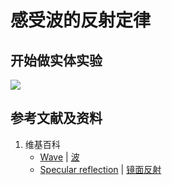# 感受波的反射定律

## 开始做实体实验

![](/images/波/振动与波/感受波的反射定律/1a1.jpg)

## 参考文献及资料

1. 维基百科
	- [Wave](https://en.wikipedia.org/wiki/Wave) | [波](https://zh.wikipedia.org/wiki/波) 
	- [Specular reflection](https://en.wikipedia.org/wiki/Specular_reflection) | [镜面反射](https://zh.wikipedia.org/wiki/%E9%8F%A1%E9%9D%A2%E5%8F%8D%E5%B0%84) 